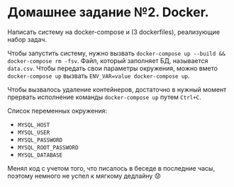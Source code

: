# Домашнее задание №2. Docker.
Написать систему на docker-compose и (3 dockerfiles), реализующие набор задач.

Чтобы запустить систему, нужно вызвать ``docker-compose up --build && docker-compose rm -fsv``. Файл, который заполняет БД, называется ``data.csv``. Чтобы передать свои параметры окружения, можно вмето ``docker-compose up`` вызвать ``ENV_VAR=value docker-compose up``. 

Чтобы вызвалось удаление контейнеров, достаточно в нужный момент прервать исполнение команды ``docker-compose up`` путем ``Ctrl+C``.

Список переменных окружения:
 - ``MYSQL_HOST``
 - ``MYSQL_USER``
 - ``MYSQL_PASSWORD``
 - ``MYSQL_ROOT_PASSWORD``
 - ``MYSQL_DATABASE``

Менял код с учетом того, что писалось в беседе в последние часы, поэтому немного не успел к мягкому дедлайну :worried:
